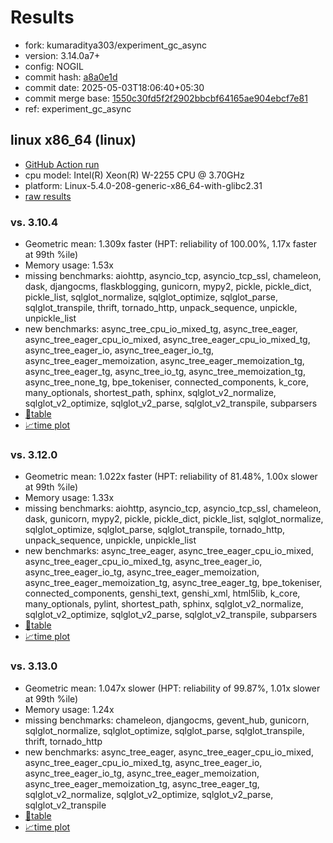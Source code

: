 # Results

- fork: kumaraditya303/experiment_gc_async
- version: 3.14.0a7+
- config: NOGIL
- commit hash: [a8a0e1d](https://github.com/kumaraditya303/cpython/commit/a8a0e1d)
- commit date: 2025-05-03T18:06:40+05:30
- commit merge base: [1550c30fd5f2f2902bbcbf64165ae904ebcf7e81](https://github.com/python/cpython/commit/1550c30fd5f2f2902bbcbf64165ae904ebcf7e81)
- ref: experiment_gc_async

## linux x86_64 (linux)

- [GitHub Action run](https://github.com/faster-cpython/benchmarking/actions/runs/14837701367)
- cpu model: Intel(R) Xeon(R) W-2255 CPU @ 3.70GHz
- platform: Linux-5.4.0-208-generic-x86_64-with-glibc2.31
- [raw results](bm-20250503-linux-x86_64-kumaraditya303-experiment_gc_async-3.14.0a7%2B-a8a0e1d.json)

### vs. 3.10.4

- Geometric mean: 1.309x faster (HPT: reliability of 100.00%, 1.17x faster at 99th %ile)
- Memory usage: 1.53x
- missing benchmarks: aiohttp, asyncio_tcp, asyncio_tcp_ssl, chameleon, dask, djangocms, flaskblogging, gunicorn, mypy2, pickle, pickle_dict, pickle_list, sqlglot_normalize, sqlglot_optimize, sqlglot_parse, sqlglot_transpile, thrift, tornado_http, unpack_sequence, unpickle, unpickle_list
- new benchmarks: async_tree_cpu_io_mixed_tg, async_tree_eager, async_tree_eager_cpu_io_mixed, async_tree_eager_cpu_io_mixed_tg, async_tree_eager_io, async_tree_eager_io_tg, async_tree_eager_memoization, async_tree_eager_memoization_tg, async_tree_eager_tg, async_tree_io_tg, async_tree_memoization_tg, async_tree_none_tg, bpe_tokeniser, connected_components, k_core, many_optionals, shortest_path, sphinx, sqlglot_v2_normalize, sqlglot_v2_optimize, sqlglot_v2_parse, sqlglot_v2_transpile, subparsers
- [📄table](bm-20250503-linux-x86_64-kumaraditya303-experiment_gc_async-3.14.0a7%2B-a8a0e1d-vs-3.10.4.md)
- [📈time plot](bm-20250503-linux-x86_64-kumaraditya303-experiment_gc_async-3.14.0a7%2B-a8a0e1d-vs-3.10.4.svg)

### vs. 3.12.0

- Geometric mean: 1.022x faster (HPT: reliability of 81.48%, 1.00x slower at 99th %ile)
- Memory usage: 1.33x
- missing benchmarks: aiohttp, asyncio_tcp, asyncio_tcp_ssl, chameleon, dask, gunicorn, mypy2, pickle, pickle_dict, pickle_list, sqlglot_normalize, sqlglot_optimize, sqlglot_parse, sqlglot_transpile, tornado_http, unpack_sequence, unpickle, unpickle_list
- new benchmarks: async_tree_eager, async_tree_eager_cpu_io_mixed, async_tree_eager_cpu_io_mixed_tg, async_tree_eager_io, async_tree_eager_io_tg, async_tree_eager_memoization, async_tree_eager_memoization_tg, async_tree_eager_tg, bpe_tokeniser, connected_components, genshi_text, genshi_xml, html5lib, k_core, many_optionals, pylint, shortest_path, sphinx, sqlglot_v2_normalize, sqlglot_v2_optimize, sqlglot_v2_parse, sqlglot_v2_transpile, subparsers
- [📄table](bm-20250503-linux-x86_64-kumaraditya303-experiment_gc_async-3.14.0a7%2B-a8a0e1d-vs-3.12.0.md)
- [📈time plot](bm-20250503-linux-x86_64-kumaraditya303-experiment_gc_async-3.14.0a7%2B-a8a0e1d-vs-3.12.0.svg)

### vs. 3.13.0

- Geometric mean: 1.047x slower (HPT: reliability of 99.87%, 1.01x slower at 99th %ile)
- Memory usage: 1.24x
- missing benchmarks: chameleon, djangocms, gevent_hub, gunicorn, sqlglot_normalize, sqlglot_optimize, sqlglot_parse, sqlglot_transpile, thrift, tornado_http
- new benchmarks: async_tree_eager, async_tree_eager_cpu_io_mixed, async_tree_eager_cpu_io_mixed_tg, async_tree_eager_io, async_tree_eager_io_tg, async_tree_eager_memoization, async_tree_eager_memoization_tg, async_tree_eager_tg, sqlglot_v2_normalize, sqlglot_v2_optimize, sqlglot_v2_parse, sqlglot_v2_transpile
- [📄table](bm-20250503-linux-x86_64-kumaraditya303-experiment_gc_async-3.14.0a7%2B-a8a0e1d-vs-3.13.0.md)
- [📈time plot](bm-20250503-linux-x86_64-kumaraditya303-experiment_gc_async-3.14.0a7%2B-a8a0e1d-vs-3.13.0.svg)

